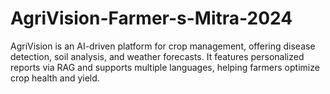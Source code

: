 # AgriVision-Farmer-s-Mitra-2024
AgriVision is an AI-driven platform for crop management, offering disease detection, soil analysis, and weather forecasts. It features personalized reports via RAG and supports multiple languages, helping farmers optimize crop health and yield.

